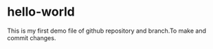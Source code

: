 # hello-world
This is my first demo file of github repository and branch.To make and commit changes.
